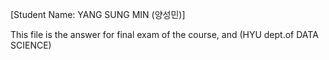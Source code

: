 [Student Name: YANG SUNG MIN (양성민)]

This file is the answer for final exam of the course, <AI BASICS> and <PYTHON I>
(HYU dept.of DATA SCIENCE)
